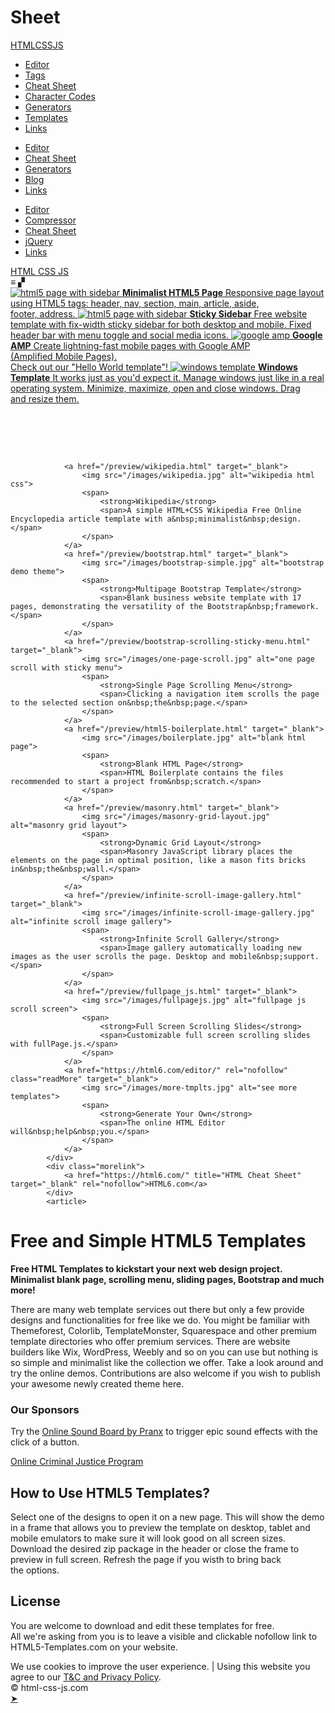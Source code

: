 # Sheet

<!DOCTYPE HTML>
<html lang="en">
<head>
<title>Free and Simple HTML5 Templates</title>
<meta name="description" content="Free HTML Templates to kickstart your web design project. Minimalist blank page, scrolling menu, sliding pages, Bootstrap and much more!">
<meta name="keywords" content="html,templates">
<link rel="canonical" href="https://html5-templates.com/">
<meta property="og:title" content="HTML5 Templates">
<meta property="og:description" content="Free HTML Templates to start your website design. Minimalist blank page, scrolling menu, sliding pages, Bootstrap and much more!">
<meta property="og:url" content="https://html5-templates.com/">
<meta property="og:image" content="https://html5-templates.com/images/og.jpg">
<meta property="og:type" content="website">
<meta http-equiv="content-type" content="text/html; charset=UTF-8">
<meta name="viewport" content="width=device-width, initial-scale=1">
<link rel="icon" type="image/png" href="/favicon.ico">
<link href="https://code.jquery.com/ui/1.10.4/themes/ui-lightness/jquery-ui.css" rel="stylesheet">
<script src="https://code.jquery.com/jquery-1.10.2.js"></script>
<script src="https://code.jquery.com/ui/1.10.4/jquery-ui.js"></script>
<link rel="stylesheet" href="/html5templates.css?x=2020">
<script async src="https://www.googletagmanager.com/gtag/js?id=G-XX82QD2DG8"></script>
<script>
  window.dataLayer = window.dataLayer || [];
  function gtag(){dataLayer.push(arguments);}
  gtag('js', new Date());
  gtag('config', 'G-XX82QD2DG8');
</script>
</head>
<body class="htmlpage">
	<div class="pagewrap">
		<div id="tabContainer">
			<div class="tabz">
				<a rel="nofollow" href="https://html-css-js.com/html/" class="html">HTML</a><a rel="nofollow" href="https://html-css-js.com/css/" class="css">CSS</a><a rel="nofollow" href="https://html-css-js.com/js/" class="js">JS</a>
			</div>
			<div class="subtabz">
				<ul class="html">
					<li><a rel="nofollow" href="https://html6.com/">Editor</a></li>
					<li><a rel="nofollow" href="https://html-css-js.com/html/tags/">Tags</a></li>
					<li><a rel="nofollow" href="https://htmlcheatsheet.com/">Cheat Sheet</a></li>
					<li><a rel="nofollow" href="https://html-css-js.com/html/character-codes/">Character Codes</a></li>
					<li><a rel="nofollow" href="https://html-css-js.com/html/generator/">Generators</a></li>
					<li><a href="/" class="activeMenuItem">Templates</a></li>
					<li><a rel="nofollow" href="https://html-css-js.com/html/links/">Links</a></li>
				</ul>
				<ul class="css">
					<li><a rel="nofollow" href="https://html-css-js.com/css/editor/">Editor</a></li>
					<li><a rel="nofollow" href="https://htmlcheatsheet.com/css/">Cheat Sheet</a></li>
					<li><a rel="nofollow" href="https://html-css-js.com/css/generator/">Generators</a></li>
					<li><a rel="nofollow" href="https://html-online.com/articles/category/css/">Blog</a></li>
					<li><a rel="nofollow" href="https://html-css-js.com/css/links/">Links</a></li>
				</ul>			
				<ul class="js">
					<li><a rel="nofollow" href="https://html-css-js.com/js/editor/">Editor</a></li>
					<li><a rel="nofollow" href="https://html-css-js.com/js/compressor/">Compressor</a></li>
					<li><a rel="nofollow" href="https://htmlcheatsheet.com/js/">Cheat Sheet</a></li>
					<li><a rel="nofollow" href="https://htmlcheatsheet.com/jquery/">jQuery</a></li>
					<li><a rel="nofollow" href="https://html-css-js.com/js/links/">Links</a></li>
				</ul>			
			</div>
		</div>
		<a rel="nofollow" href="https://html-css-js.com/" title="HTML CSS JS Home" class="homeMenu">HTML CSS JS</a>			
		<div class="mainContent">					
			<div class="linkListView">
				<a class="active listLayout" title="List layout">&equiv;</a>
				<a class="thumbnailLayout" title="Thumbnail layout">&#9630;</a>
			</div>
			<div class="bannerLinks">
				<a href="/preview/html5-page-layout.html" target="_blank">
					<img src="/images/html5-page-layout.jpg" alt="html5 page with sidebar">
					<span>
						<strong>Minimalist HTML5 Page</strong>
						<span>Responsive page layout using HTML5 tags: header, nav, section, main, article, aside, footer,&nbsp;address.</span>
					</span>
				</a>
				<a href="/preview/sticky-sidebar.html" target="_blank">
					<img src="/images/sticky-sidebar.jpg" alt="html5 page with sidebar">
					<span>
						<strong>Sticky Sidebar</strong>
						<span>Free website template with fix-width sticky sidebar for both desktop and mobile. Fixed header bar with menu toggle and social&nbsp;media&nbsp;icons.</span>
					</span>
				</a>
				<a href="/preview/amp.html" target="_blank">
					<img src="/images/google-amp.jpg" alt="google amp">
					<span>
						<strong>Google AMP</strong>
						<span>Create lightning-fast mobile pages with Google AMP (Amplified&nbsp;Mobile&nbsp;Pages). <br>Check out our "Hello&nbsp;World&nbsp;template"!</span>
					</span>
				</a>
				<a href="/preview/windows.html" target="_blank">
					<img src="/images/windows-template.jpg" alt="windows template">
					<span>
						<strong>Windows Template</strong>
						<span>It works just as you'd expect it. Manage windows just like in a real operating system. Minimize, maximize, open and close windows. Drag and&nbsp;resize&nbsp;them.</span>
					</span>
				</a>
				
&nbsp;<br>
<script async src="https://pagead2.googlesyndication.com/pagead/js/adsbygoogle.js?client=ca-pub-9728962508602593"
     crossorigin="anonymous"></script>
<!-- HTML Cleaner Responsive -->
<ins class="adsbygoogle"
     style="display:block"
     data-ad-client="ca-pub-9728962508602593"
     data-ad-slot="5321467665"
     data-ad-format="auto"
     data-full-width-responsive="true"></ins>
<script>
     (adsbygoogle = window.adsbygoogle || []).push({});
</script>
<br>&nbsp;

				<a href="/preview/wikipedia.html" target="_blank">
					<img src="/images/wikipedia.jpg" alt="wikipedia html css">
					<span>
						<strong>Wikipedia</strong>
						<span>A simple HTML+CSS Wikipedia Free Online Encyclopedia article template with a&nbsp;minimalist&nbsp;design.</span>
					</span>
				</a>
				<a href="/preview/bootstrap.html" target="_blank">
					<img src="/images/bootstrap-simple.jpg" alt="bootstrap demo theme">
					<span>
						<strong>Multipage Bootstrap Template</strong>
						<span>Blank business website template with 17 pages, demonstrating the versatility of the Bootstrap&nbsp;framework.</span>
					</span>
				</a>
				<a href="/preview/bootstrap-scrolling-sticky-menu.html" target="_blank">
					<img src="/images/one-page-scroll.jpg" alt="one page scroll with sticky menu">
					<span>
						<strong>Single Page Scrolling Menu</strong>
						<span>Clicking a navigation item scrolls the page to the selected section on&nbsp;the&nbsp;page.</span>
					</span>
				</a>
				<a href="/preview/html5-boilerplate.html" target="_blank">
					<img src="/images/boilerplate.jpg" alt="blank html page">
					<span>
						<strong>Blank HTML Page</strong>
						<span>HTML Boilerplate contains the files recommended to start a project from&nbsp;scratch.</span>
					</span>
				</a>
				<a href="/preview/masonry.html" target="_blank">
					<img src="/images/masonry-grid-layout.jpg" alt="masonry grid layout">
					<span>
						<strong>Dynamic Grid Layout</strong>
						<span>Masonry JavaScript library places the elements on the page in optimal position, like a mason fits bricks in&nbsp;the&nbsp;wall.</span>
					</span>
				</a>
				<a href="/preview/infinite-scroll-image-gallery.html" target="_blank">
					<img src="/images/infinite-scroll-image-gallery.jpg" alt="infinite scroll image gallery">
					<span>
						<strong>Infinite Scroll Gallery</strong>
						<span>Image gallery automatically loading new images as the user scrolls the page. Desktop and mobile&nbsp;support.</span>
					</span>
				</a>
				<a href="/preview/fullpage_js.html" target="_blank">
					<img src="/images/fullpagejs.jpg" alt="fullpage js scroll screen">
					<span>
						<strong>Full Screen Scrolling Slides</strong>
						<span>Customizable full screen scrolling slides with fullPage.js.</span>
					</span>
				</a>
				<a href="https://html6.com/editor/" rel="nofollow" class="readMore" target="_blank">
					<img src="/images/more-tmplts.jpg" alt="see more templates">
					<span>
						<strong>Generate Your Own</strong>
						<span>The online HTML Editor will&nbsp;help&nbsp;you.</span>
					</span>
				</a>
			</div>				
			<div class="morelink">
				<a href="https://html6.com/" title="HTML Cheat Sheet" target="_blank" rel="nofollow">HTML6.com</a>
			</div>
			<article>
<h1>Free and Simple HTML5 Templates</h1>
<p><strong>Free HTML Templates to kickstart your next web design project. <br>
Minimalist blank page, scrolling menu, sliding pages, Bootstrap and much more!</strong></p>
<p>There are many web template services out there but only a few provide designs and functionalities for free like we do. You might be familiar with Themeforest, Colorlib, TemplateMonster, Squarespace and other premium template directories who offer premium services. There are website builders like Wix, WordPress, Weebly and so on you can use but nothing is so simple and minimalist like the collection we offer. Take a look around and try the online demos. Contributions are also welcome if you wish to publish your awesome newly created&nbsp;theme&nbsp;here.</p>
<h3>Our Sponsors</h3>
<p>Try the <a rel="nofollow" target="_blank" href="https://pranx.com/sound-effects/">Online Sound Board by Pranx</a> to trigger epic sound effects with the click of&nbsp;a&nbsp;button.</p>
<p><a target="_blank" href="https://www.washingtontech.edu/criminaljustice01.html">Online Criminal Justice Program</a></p> <!-- until 2026 Jan 31 -7160 -->
<h2>How to Use HTML5 Templates?</h2>
<p>Select one of the designs to open it on a new page. This will show the demo in a frame that allows you to preview the template on desktop, tablet and mobile emulators to make sure it will look good on all screen sizes. Download the desired zip package in the header or close the frame to preview in full screen. Refresh the page if you wisth to bring&nbsp;back the&nbsp;options.</p>
<h2>License</h2>
<p>You are welcome to download and edit these templates for free. <br>All we're asking from you is to leave a visible and clickable nofollow link to HTML5-Templates.com on&nbsp;your&nbsp;website.</p>
			</article>
		</div>
		<div class="footer">
			We use cookies to improve the user experience. | Using this website you agree to our <a href="https://html-css-js.com/terms-privacy/" target="_blank">T&amp;C and Privacy Policy</a>.<br>
			&copy;&nbsp;html-css-js.com&nbsp;
		</div>
	</div>
	<a id="back2Top" title="Back to top" href="#">&#10148;</a>
<script src="/html5templates.js?x=2020"></script>
</body>
</html>

